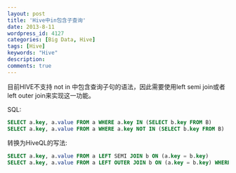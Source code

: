 ```yaml
---
layout: post
title: 'Hive中in包含子查询'
date: 2013-8-11
wordpress_id: 4127
categories: [Big Data, Hive]
tags: [Hive]
keywords: "Hive"
description: 
comments: true
---
```

目前HIVE不支持 not in 中包含查询子句的语法，因此需要使用left semi join或者left outer join来实现这一功能。

SQL:

``` sql
SELECT a.key, a.value FROM a WHERE a.key IN (SELECT b.key FROM B)
SELECT a.key, a.value FROM a WHERE a.key NOT IN (SELECT b.key FROM B)
```
转换为HiveQL的写法:

``` sql
SELECT a.key, a.value FROM a LEFT SEMI JOIN b ON (a.key = b.key)
SELECT a.key, a.value FROM a LEFT OUTER JOIN b ON (a.key = b.key) WHERE b.key1 IS NULL
```
